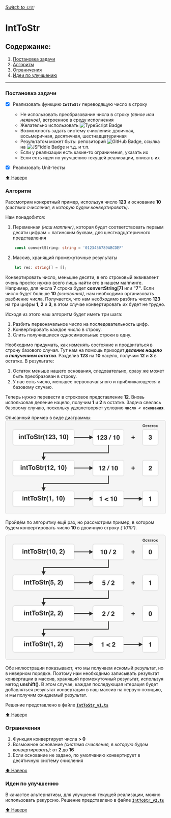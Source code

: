 ###### [Switch to 🇺🇸](https://github.com/danilrez/IntToStr/blob/main/README.md#switch-to-)

# IntToStr

## Содержание:

1. [Постановка задачи](#задача)
2. [Алгоритм](#алгоритм)
3. [Ограничения](#ограничения)
4. [Идеи по улучшению](#идеи-по-улучшению)

---

### Постановка задачи

- [x] Реализовать функцию **`IntToStr`** переводящую число в строку

  - Не использовать преобразование числа в строку _(явное или неявное)_, встроенное в среду исполнения
  - Желательно использовать ![TypeScript Badge](https://img.shields.io/badge/TypeScript-3178C6?logo=typescript&logoColor=fff&style=flat)
  - Возможность задать систему счисления: двоичная, восьмеричная, десятичная, шестнадцатеричная
  - Результатом может быть: репозиторий ![GitHub Badge](https://img.shields.io/badge/GitHub-181717?logo=github&logoColor=fff&style=flat), ссылка на ![JSFiddle Badge](https://img.shields.io/badge/JSFiddle-0084FF?logo=jsfiddle&logoColor=fff&style=flat) и т.д. и т.п.
  - Если у реализации есть какие-то ограничения, указать их
  - Если есть идеи по улучшению текущей реализации, описать их

- [x] Реализовать Unit-тесты

[:arrow_up: Наверх](#inttostr)

### Алгоритм

Рассмотрим конкретный пример, используя число **123** и основание **10** _(система счисления, в которую будем конвертировать)_.

Нам понадобится:

1. Переменная _(наш маппинг)_, которая будет соответствовать первым десяти цифрам + латинским буквам, для шестнадцатеричного представления

```TypeScript
    const convertString: string = '0123456789ABCDEF'
```

2. Массив, хранящий промежуточные результаты

```TypeScript
    let res: string[] = [];
```

Конвертировать число, меньшее десяти, в его строковый эквивалент очень просто: нужно всего лишь найти его в нашем маппинге. Например, для числа **7** строка будет **convertString[7]** или **"7"**. Если число будет больше **10** _(основания)_, нам необходимо организовать разбиение числа. Получается, что нам необходимо разбить число **123** на три цифры **1**, **2** и **3**, в этом случае конвертировать их будет не трудно.

Исходя из этого наш алгоритм будет иметь три шага:

1. Разбить первоначальное число на последовательность цифр.
2. Конвертировать каждое число в строку.
3. Слить получившиеся односимвольные строки в одну.

Необходимо придумать, как изменять состояние и продвигаться в строну базового случая. Тут нам на помощь приходит _**деление нацело с получением остатка**_. Разделив **123** на **10** нацело, получим **12** и **3** в остатке. В результате:

1. Остаток меньше нашего основания, следовательно, сразу же может быть преобразован в строку.
2. У нас есть число, меньшее первоначального и приближающееся к базовому случаю.

Теперь нужно перевести в строковое представление **12**.
Вновь использовав деление нацело, получим **1** и **2** в остатке. Задача свелась базовому случаю, поскольку удовлетворяет условию **`число < основания`**.

Описанный пример в виде диаграммы:
![concept](https://raw.githubusercontent.com/danilrez/IntToStr/main/src/images/concept.png)

Пройдём по алгоритму ещё раз, но рассмотрим пример, в котором будем конвертировать число **10** в двоичную строку _('1010')_.

![binary](https://raw.githubusercontent.com/danilrez/IntToStr/main/src/images/binary.png)

Обе иллюстрации показывают, что мы получаем искомый результат, но в неверном порядке. Поэтому нам необходимо записывать результат конвертации в массив, хранящий промежуточный результат, используя метод **unshift()**. В этом случае, каждая последующая итерация будет добавляться результат конвертации в наш массив на первую позицию, и мы получим ожидаемый результат.

Решение представлено в файле **[`IntToStr_v1.ts`](https://github.com/danilrez/IntToStr/blob/main/src/IntToStr_v1.ts)**

[:arrow_up: Наверх](#inttostr)

### Ограничения

1. Функция конвертирует числа **> 0**
2. Возможное основание _(система счисления, в которую будем конвертировать)_: от **2** до **16**
3. Если основание не задано, по умолчанию конвертирует в десятичную систему счисления

[:arrow_up: Наверх](#inttostr)

### Идеи по улучшению

В качастве альтернативы, для улучшения текущей реализации, можно использовать рекурсию. Решение представлено в файле **[`IntToStr_v2.ts`](https://github.com/danilrez/IntToStr/blob/main/src/IntToStr_v2.ts)**

[:arrow_up: Наверх](#inttostr)
